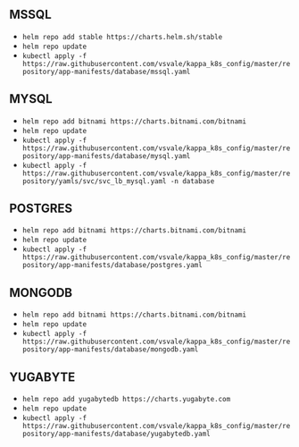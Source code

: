
## MSSQL

- `helm repo add stable https://charts.helm.sh/stable`
- `helm repo update`
- `kubectl apply -f https://raw.githubusercontent.com/vsvale/kappa_k8s_config/master/repository/app-manifests/database/mssql.yaml`

## MYSQL

- `helm repo add bitnami https://charts.bitnami.com/bitnami`
- `helm repo update`
- `kubectl apply -f https://raw.githubusercontent.com/vsvale/kappa_k8s_config/master/repository/app-manifests/database/mysql.yaml`
- `kubectl apply -f https://raw.githubusercontent.com/vsvale/kappa_k8s_config/master/repository/yamls/svc/svc_lb_mysql.yaml -n database`

## POSTGRES

- `helm repo add bitnami https://charts.bitnami.com/bitnami`
- `helm repo update`
- `kubectl apply -f https://raw.githubusercontent.com/vsvale/kappa_k8s_config/master/repository/app-manifests/database/postgres.yaml`

## MONGODB

- `helm repo add bitnami https://charts.bitnami.com/bitnami`
- `helm repo update`
- `kubectl apply -f https://raw.githubusercontent.com/vsvale/kappa_k8s_config/master/repository/app-manifests/database/mongodb.yaml`

## YUGABYTE

- `helm repo add yugabytedb https://charts.yugabyte.com`
- `helm repo update`
- `kubectl apply -f https://raw.githubusercontent.com/vsvale/kappa_k8s_config/master/repository/app-manifests/database/yugabytedb.yaml`
